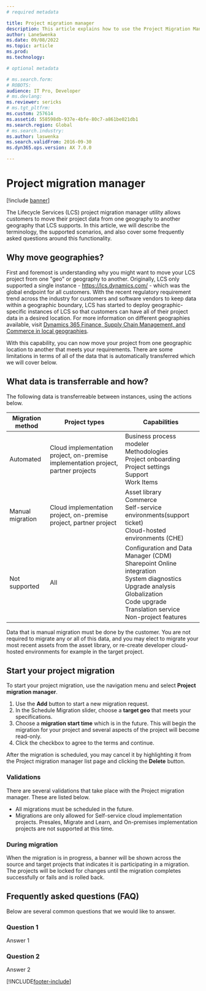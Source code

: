 ```yaml
---
# required metadata

title: Project migration manager
description: This article explains how to use the Project Migration Manager to move your project from one Lifecycle Services geography to another.
author: LaneSwenka
ms.date: 09/08/2022
ms.topic: article
ms.prod:
ms.technology:

# optional metadata

# ms.search.form:
# ROBOTS:
audience: IT Pro, Developer
# ms.devlang:
ms.reviewer: sericks
# ms.tgt_pltfrm:
ms.custom: 257614
ms.assetid: 558598db-937e-4bfe-80c7-a861be021db1
ms.search.region: Global
# ms.search.industry:
ms.author: laswenka
ms.search.validFrom: 2016-09-30
ms.dyn365.ops.version: AX 7.0.0

---
```


# Project migration manager

[!include [banner](../includes/banner.md)]

The Lifecycle Services (LCS) project migration manager utility allows customers to move their project data from one geography to another geography that LCS supports.  In this article, we will describe the terminology, the supported scenarios, and also cover some frequently asked questions around this functionality.

## Why move geographies?
First and foremost is understanding why you might want to move your LCS project from one "geo" or geography to another.  Originally, LCS only supported a single instance - https://lcs.dynamics.com/ - which was the global endpoint for all customers.  With the recent regulatory requirement trend across the industry for customers and software vendors to keep data within a geographic boundary, LCS has started to deploy geographic-specific instances of LCS so that customers can have all of their project data in a desired location.  For more information on different geographies available, visit [Dynamics 365 Finance, Supply Chain Management, and Commerce in local geographies](/dynamics365/fin-ops-core/dev-itpro/deployment/deployment-options-geo).

With this capability, you can now move your project from one geographic location to another that meets your requirements.  There are some limitations in terms of all of the data that is automatically transferred which we will cover below.  

## What data is transferrable and how?
The following data is transferreable between instances, using the actions below.

|Migration method| Project types| Capabilities|
|----------------|--------------|-------------|
|Automated| Cloud implementation project, on-premise implementation project, partner projects| Business process modeler<br/>Methodologies<br/>Project onboarding<br/>Project settings<br/>Support</br>Work Items<br/>|
|Manual migration| Cloud implementation project, on-premise project, partner project| Asset library<br/>Commerce<br/>Self-service environments(support ticket)<br/>Cloud-hosted environments (CHE)<br/>|
|Not supported| All | Configuration and Data Manager (CDM)<br/>Sharepoint Online integration<br/>System diagnostics<br/>Upgrade analysis<br/>Globalization<br/>Code upgrade<br/>Translation service<br/>Non-project features|

Data that is manual migration must be done by the customer.  You are not required to migrate any or all of this data, and you may elect to migrate your most recent assets from the asset library, or re-create developer cloud-hosted environments for example in the target project.

## Start your project migration
To start your project migration, use the navigation menu and select **Project migration manager**.

1. Use the **Add** button to start a new migration request.
2. In the Schedule Migration slider, choose a **target geo** that meets your specifications.
3. Choose a **migration start time** which is in the future. This will begin the migration for your project and several aspects of the project will become read-only.
4. Click the checkbox to agree to the terms and continue.

After the migration is scheduled, you may cancel it by highlighting it from the Project migration manager list page and clicking the **Delete** button.  

### Validations
There are several validations that take place with the Project migration manager.  These are listed below.

- All migrations must be scheduled in the future.
- Migrations are only allowed for Self-service cloud implementation projects.  Presales, Migrate and Learn, and On-premises implementation projects are not supported at this time.

### During migration
When the migration is in progress, a banner will be shown across the source and target projects that indicates it is participating in a migration.  The projects will be locked for changes until the migration completes successfully or fails and is rolled back.  

## Frequently asked questions (FAQ)
Below are several common questions that we would like to answer.  

### Question 1
Answer 1

### Question 2
Answer 2

[!INCLUDE[footer-include](../../../includes/footer-banner.md)]
